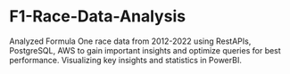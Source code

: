 # F1-Race-Data-Analysis
Analyzed Formula One race data from 2012-2022 using RestAPIs, PostgreSQL, AWS to gain important insights and optimize queries for best performance. Visualizing key insights and statistics in PowerBI.
